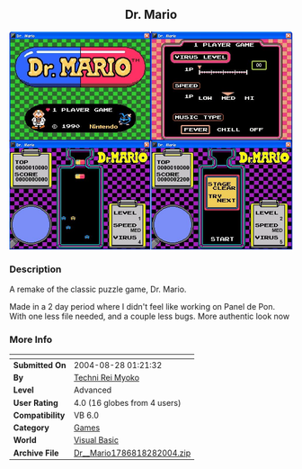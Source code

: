 ﻿<div align="center">

## Dr\. Mario

<img src="PIC20048251212434404.JPG">
</div>

### Description

A remake of the classic puzzle game, Dr. Mario.

Made in a 2 day period where I didn't feel like working on Panel de Pon. With one less file needed, and a couple less bugs. More authentic look now
 
### More Info
 


<span>             |<span>
---                |---
**Submitted On**   |2004-08-28 01:21:32
**By**             |[Techni Rei Myoko](https://github.com/Planet-Source-Code/PSCIndex/blob/master/ByAuthor/techni-rei-myoko.md)
**Level**          |Advanced
**User Rating**    |4.0 (16 globes from 4 users)
**Compatibility**  |VB 6\.0
**Category**       |[Games](https://github.com/Planet-Source-Code/PSCIndex/blob/master/ByCategory/games__1-38.md)
**World**          |[Visual Basic](https://github.com/Planet-Source-Code/PSCIndex/blob/master/ByWorld/visual-basic.md)
**Archive File**   |[Dr\_\_Mario1786818282004\.zip](https://github.com/Planet-Source-Code/techni-rei-myoko-dr-mario__1-55399/archive/master.zip)








